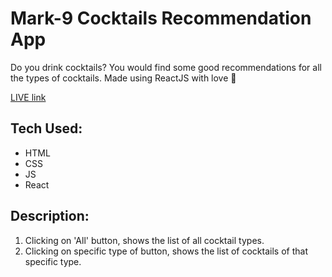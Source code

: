 # Mark-9 Cocktails Recommendation App

Do you drink cocktails? You would find some good recommendations for all the types of cocktails. Made using ReactJS with love 🧡

[LIVE link](https://neog-mark9-cocktails-recommendation-app.vercel.app/)

## Tech Used: 
- HTML
- CSS
- JS
- React

## Description:

1. Clicking on 'All' button, shows the list of all cocktail types.
1. Clicking on specific type of button, shows the list of cocktails of that specific type.

